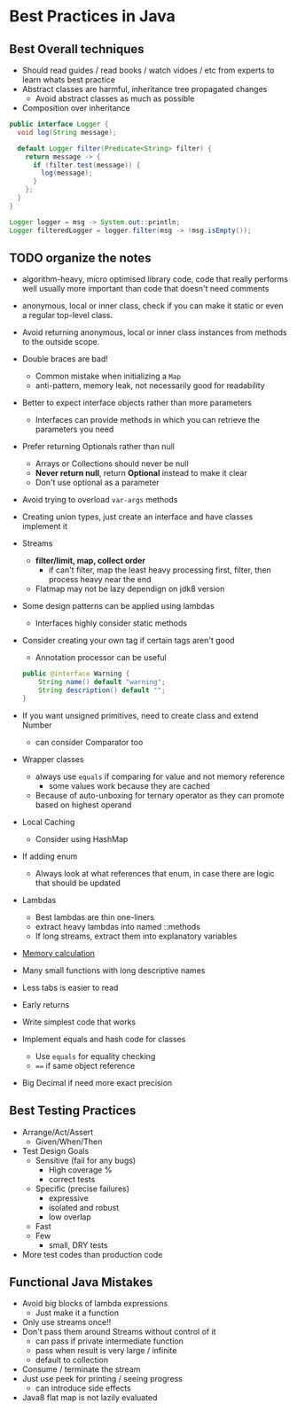 # Best Practices in Java

## Best Overall techniques

- Should read guides / read books / watch vidoes / etc from experts to learn whats best practice
- Abstract classes are harmful, inheritance tree propagated changes
  - Avoid abstract classes as much as possible
- Composition over inheritance

```java
public interface Logger {
  void log(String message);

  default Logger filter(Predicate<String> filter) {
    return message -> {
      if (filter.test(message)) {
        log(message);
      }
    };
  }
}

Logger logger = msg -> System.out::println;
Logger filteredLogger = logger.filter(msg -> !msg.isEmpty());
```

## TODO organize the notes

- algorithm-heavy, micro optimised library code, code that really performs well usually more important than code that doesn't need comments

- anonymous, local or inner class, check if you can make it static or even a regular top-level class.
- Avoid returning anonymous, local or inner class instances from methods to the outside scope.
- Double braces are bad!

  - Common mistake when initializing a `Map`
  - anti-pattern, memory leak, not necessarily good for readability

- Better to expect interface objects rather than more parameters

  - Interfaces can provide methods in which you can retrieve the parameters you need

- Prefer returning Optionals rather than null

  - Arrays or Collections should never be null
  - **Never return null**, return **Optional** instead to make it clear
  - Don't use optional as a parameter

- Avoid trying to overload `var-args` methods

- Creating union types, just create an interface and have classes implement it
- Streams

  - **filter/limit, map, collect order**
    - if can't filter, map the least heavy processing first, filter, then process heavy near the end
  - Flatmap may not be lazy dependign on jdk8 version

- Some design patterns can be applied using lambdas

  - Interfaces highly consider static methods

- Consider creating your own tag if certain tags aren't good

  - Annotation processor can be useful

  ```java
  public @interface Warning {
      String name() default "warning";
      String description() default "";
  }
  ```

- If you want unsigned primitives, need to create class and extend Number

  - can consider Comparator too

- Wrapper classes
  - always use `equals` if comparing for value and not memory reference
    - some values work because they are cached
  - Because of auto-unboxing for ternary operator as they can promote based on highest operand
- Local Caching

  - Consider using HashMap

- If adding enum

  - Always look at what references that enum, in case there are logic that should be updated

- Lambdas

  - Best lambdas are thin one-liners
  - extract heavy lambdas into named ::methods
  - If long streams, extract them into explanatory variables

- [Memory calculation](https://stackoverflow.com/questions/37916136/how-to-calculate-memory-usage-of-a-java-program)

- Many small functions with long descriptive names
- Less tabs is easier to read
- Early returns
- Write simplest code that works
- Implement equals and hash code for classes
  - Use `equals` for equality checking
  - `==` if same object reference
- Big Decimal if need more exact precision

## Best Testing Practices

- Arrange/Act/Assert
  - Given/When/Then
- Test Design Goals
  - Sensitive (fail for any bugs)
    - High coverage %
    - correct tests
  - Specific (precise failures)
    - expressive
    - isolated and robust
    - low overlap
  - Fast
  - Few
    - small, DRY tests
- More test codes than production code

## Functional Java Mistakes

- Avoid big blocks of lambda expressions
  - Just make it a function
- Only use streams once!!
- Don't pass them around Streams without control of it
  - can pass if private intermediate function
  - pass when result is very large / infinite
  - default to collection
- Consume / terminate the stream
- Just use peek for printing / seeing progress
  - can introduce side effects
- Java8 flat map is not lazily evaluated
